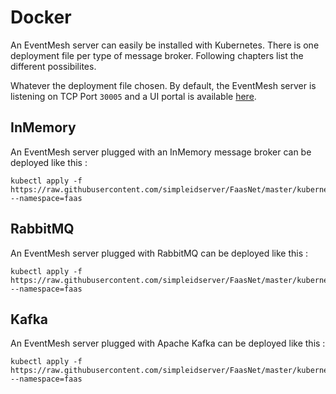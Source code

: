 # Docker

An EventMesh server can easily be installed with Kubernetes. There is one deployment file per type of message broker. Following chapters list the different possibilites.

Whatever the deployment file chosen. By default, the EventMesh server is listening on TCP Port `30005` and a UI portal is available [here](http://localhost:30004).

## InMemory

An EventMesh server plugged with an InMemory message broker can be deployed like this :

```
kubectl apply -f https://raw.githubusercontent.com/simpleidserver/FaasNet/master/kubernetes/release/eventmeshserver.yml --namespace=faas
```

## RabbitMQ

An EventMesh server plugged with RabbitMQ can be deployed like this :

```
kubectl apply -f https://raw.githubusercontent.com/simpleidserver/FaasNet/master/kubernetes/release/eventmeshserver.rabbitmq.yml --namespace=faas
```

## Kafka

An EventMesh server plugged with Apache Kafka can be deployed like this :

```
kubectl apply -f https://raw.githubusercontent.com/simpleidserver/FaasNet/master/kubernetes/release/eventmeshserver.kafka.yml --namespace=faas
```